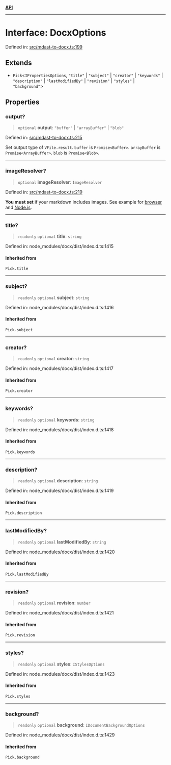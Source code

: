 [**API**](../API.md)

***

# Interface: DocxOptions

Defined in: [src/mdast-to-docx.ts:199](https://github.com/inokawa/remark-docx/blob/7322971402c953ff9690bf42cfb32e66b6190dba/src/mdast-to-docx.ts#L199)

## Extends

- `Pick`\<`IPropertiesOptions`, `"title"` \| `"subject"` \| `"creator"` \| `"keywords"` \| `"description"` \| `"lastModifiedBy"` \| `"revision"` \| `"styles"` \| `"background"`\>

## Properties

### output?

> `optional` **output**: `"buffer"` \| `"arrayBuffer"` \| `"blob"`

Defined in: [src/mdast-to-docx.ts:215](https://github.com/inokawa/remark-docx/blob/7322971402c953ff9690bf42cfb32e66b6190dba/src/mdast-to-docx.ts#L215)

Set output type of `VFile.result`. `buffer` is `Promise<Buffer>`. `arrayBuffer` is `Promise<ArrayBuffer>`. `blob` is `Promise<Blob>`.

***

### imageResolver?

> `optional` **imageResolver**: `ImageResolver`

Defined in: [src/mdast-to-docx.ts:219](https://github.com/inokawa/remark-docx/blob/7322971402c953ff9690bf42cfb32e66b6190dba/src/mdast-to-docx.ts#L219)

**You must set** if your markdown includes images. See example for [browser](https://github.com/inokawa/remark-docx/blob/main/stories/playground.stories.tsx) and [Node.js](https://github.com/inokawa/remark-docx/blob/main/src/index.spec.ts).

***

### title?

> `readonly` `optional` **title**: `string`

Defined in: node\_modules/docx/dist/index.d.ts:1415

#### Inherited from

`Pick.title`

***

### subject?

> `readonly` `optional` **subject**: `string`

Defined in: node\_modules/docx/dist/index.d.ts:1416

#### Inherited from

`Pick.subject`

***

### creator?

> `readonly` `optional` **creator**: `string`

Defined in: node\_modules/docx/dist/index.d.ts:1417

#### Inherited from

`Pick.creator`

***

### keywords?

> `readonly` `optional` **keywords**: `string`

Defined in: node\_modules/docx/dist/index.d.ts:1418

#### Inherited from

`Pick.keywords`

***

### description?

> `readonly` `optional` **description**: `string`

Defined in: node\_modules/docx/dist/index.d.ts:1419

#### Inherited from

`Pick.description`

***

### lastModifiedBy?

> `readonly` `optional` **lastModifiedBy**: `string`

Defined in: node\_modules/docx/dist/index.d.ts:1420

#### Inherited from

`Pick.lastModifiedBy`

***

### revision?

> `readonly` `optional` **revision**: `number`

Defined in: node\_modules/docx/dist/index.d.ts:1421

#### Inherited from

`Pick.revision`

***

### styles?

> `readonly` `optional` **styles**: `IStylesOptions`

Defined in: node\_modules/docx/dist/index.d.ts:1423

#### Inherited from

`Pick.styles`

***

### background?

> `readonly` `optional` **background**: `IDocumentBackgroundOptions`

Defined in: node\_modules/docx/dist/index.d.ts:1429

#### Inherited from

`Pick.background`
